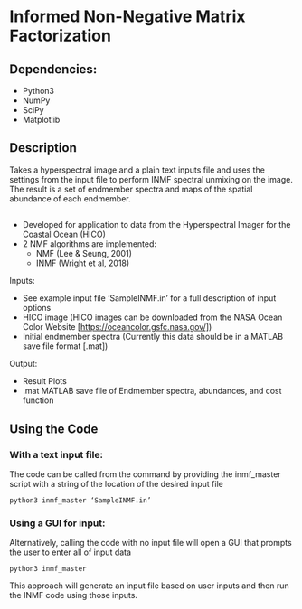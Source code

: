 # Informed Non-Negative Matrix Factorization

## Dependencies:
- Python3
- NumPy
- SciPy
- Matplotlib

## Description
Takes a hyperspectral image and a plain text inputs file and uses the settings from the input file 
to perform INMF spectral unmixing on the image. The result is a set of endmember spectra and maps 
of the spatial abundance of each endmember.

##
- Developed for application to data from the Hyperspectral Imager for the Coastal Ocean (HICO)
- 2 NMF algorithms are implemented:
	- NMF (Lee & Seung, 2001)
  - INMF (Wright et al, 2018)

Inputs:
- See example input file ‘SampleINMF.in’ for a full description of input options
- HICO image (HICO images can be downloaded from the NASA Ocean Color Website [https://oceancolor.gsfc.nasa.gov/])
- Initial endmember spectra (Currently this data should be in a MATLAB save file format [.mat])

Output:
- Result Plots
- .mat MATLAB save file of Endmember spectra, abundances, and cost function

## Using the Code
### With a text input file:
The code can be called from the command by providing the inmf_master script with a string of the location of the desired input file
    
    python3 inmf_master ‘SampleINMF.in’
### Using a GUI for input:
Alternatively, calling the code with no input file will open a GUI that prompts the user to enter all of input data

    python3 inmf_master
This approach will generate an input file based on user inputs and then run the INMF code using those inputs.
